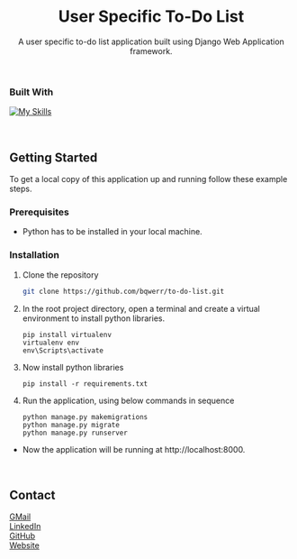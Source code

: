 
<a name="readme-top"></a>


<!-- PROJECT LOGO -->
<br />
<div align="center">

<br />
<h1 align="center">User Specific To-Do List</h1>

  
  

  <p align="center">
    A user specific to-do list application built using Django Web Application framework.
    <br />
  </p>
</div>

<br />



### Built With

[![My Skills](https://skillicons.dev/icons?i=python,django,html,sqlite&perline=4)](https://skillicons.dev)


<br />

<!-- GETTING STARTED -->
## Getting Started

To get a local copy of this application up and running follow these example steps.

### Prerequisites

* Python has to be installed in your local machine.

### Installation

1. Clone the repository
   ```sh
   git clone https://github.com/bqwerr/to-do-list.git
   ```
2. In the root project directory, open a terminal and create a virtual environment to install python libraries.

    ```
    pip install virtualenv
    virtualenv env
    env\Scripts\activate
    ```

3. Now install python libraries

    ```
    pip install -r requirements.txt
    ```

4. Run the application, using below commands in sequence

    ``` 
    python manage.py makemigrations
    python manage.py migrate
    python manage.py runserver
    ```

- Now the application will be running at http://localhost:8000.
<br />




<!-- CONTACT -->

## Contact

[GMail][gmail] \
[LinkedIn][linkedin] \
[GitHub][github] \
[Website][website] 




<!-- ACKNOWLEDGMENTS / REFERENCES -->
<!-- ## References

* []()
* []()
* []() -->


[website]: https://bqwerr.github.io
[linkedin]: https://linkedin.com/in/srujan-tumma
[gmail]: mailto:tummasrujan@gmail.com
[github]: https://github.com/bqwerr
